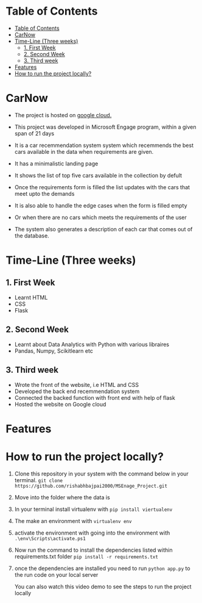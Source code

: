 
# Table of Contents
- [Table of Contents](#table-of-contents)
- [CarNow](#carnow)
- [Time-Line (Three weeks)](#time-line-three-weeks)
  - [1. First Week](#1-first-week)
  - [2. Second Week](#2-second-week)
  - [3. Third week](#3-third-week)
- [Features](#features)
- [How to run the project locally?](#how-to-run-the-project-locally)

# CarNow 
 - The project is hosted on [google cloud.](https://flask-app-cars.el.r.appspot.com/)
 - This project was developed in Microsoft Engage program, within a given span of 21 days
 - It is a car recemmendation system system which recemmends the best cars available in the data when requirements are given.
 - It has a minimalistic landing page
  
 - It shows the list of top five cars available in the collection by defult
 - Once the requirements form is filled the list updates with the cars that meet upto the demands

 -  It is also able to handle the edge cases when the form is filled empty

 -  Or when there are no cars which meets the requirements of the user
 
 - The system also generates a description of each car that comes out of the database. 




# Time-Line (Three weeks)
## 1. First Week
 - Learnt HTML
 - CSS
 - Flask


## 2. Second Week
 - Learnt about Data Analytics with Python with various libraires 
 - Pandas, Numpy, Scikitlearn etc


## 3. Third week 
 - Wrote the front of the website, i.e HTML and CSS
 - Developed the back end recemmendation system
 - Connected the backed function with front end with help of flask 
 - Hosted the website on Google cloud


# Features



# How to run the project locally?

1. Clone this repository in your system with the command below in your terminal.
    `git clone https://github.com/rishabhbajpai2000/MSEnage_Project.git`
2. Move into the folder where the data is
3. In your terminal install virtualenv with 
   `pip install viertualenv`
4. The make an environment with 
   `virtualenv env`
5. activate the environment with going into the environment with 
   `.\env\Scripts\activate.ps1`
6. Now run the command to install the dependencies listed within requirements.txt folder
   `pip install -r requirements.txt`
7. once the dependencies are installed you need to run
   `python app.py`
   to the run code on your local server

   You can also watch this video demo to see the steps to run the project locally

